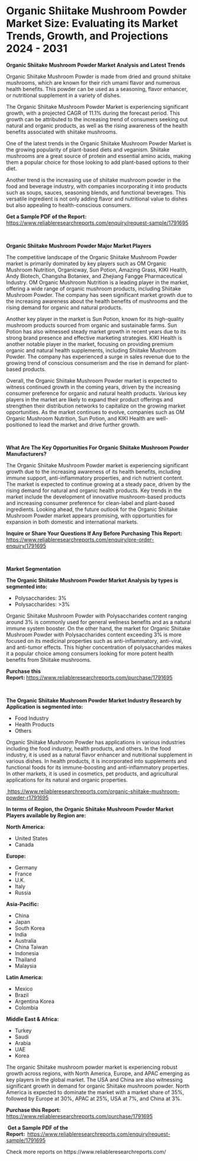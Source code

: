 <p><h1>Organic Shiitake Mushroom Powder Market Size: Evaluating its Market Trends, Growth, and Projections 2024 - 2031</h1></p><p><strong>Organic Shiitake Mushroom Powder Market Analysis and Latest Trends</strong></p>
<p><p>Organic Shiitake Mushroom Powder is made from dried and ground shiitake mushrooms, which are known for their rich umami flavor and numerous health benefits. This powder can be used as a seasoning, flavor enhancer, or nutritional supplement in a variety of dishes.</p><p>The Organic Shiitake Mushroom Powder Market is experiencing significant growth, with a projected CAGR of 11.1% during the forecast period. This growth can be attributed to the increasing trend of consumers seeking out natural and organic products, as well as the rising awareness of the health benefits associated with shiitake mushrooms.</p><p>One of the latest trends in the Organic Shiitake Mushroom Powder Market is the growing popularity of plant-based diets and veganism. Shiitake mushrooms are a great source of protein and essential amino acids, making them a popular choice for those looking to add plant-based options to their diet.</p><p>Another trend is the increasing use of shiitake mushroom powder in the food and beverage industry, with companies incorporating it into products such as soups, sauces, seasoning blends, and functional beverages. This versatile ingredient is not only adding flavor and nutritional value to dishes but also appealing to health-conscious consumers.</p></p>
<p><strong>Get a Sample PDF of the Report:&nbsp;</strong> <a href="https://www.reliableresearchreports.com/enquiry/request-sample/1791695">https://www.reliableresearchreports.com/enquiry/request-sample/1791695</a></p>
<p>&nbsp;</p>
<p><strong>Organic Shiitake Mushroom Powder Major Market Players</strong></p>
<p><p>The competitive landscape of the Organic Shiitake Mushroom Powder market is primarily dominated by key players such as OM Organic Mushroom Nutrition, Organicway, Sun Potion, Amazing Grass, KIKI Health, Andy Biotech, Changsha Botaniex, and Zhejiang Fangge Pharmaceutical Industry. OM Organic Mushroom Nutrition is a leading player in the market, offering a wide range of organic mushroom products, including Shiitake Mushroom Powder. The company has seen significant market growth due to the increasing awareness about the health benefits of mushrooms and the rising demand for organic and natural products. </p><p>Another key player in the market is Sun Potion, known for its high-quality mushroom products sourced from organic and sustainable farms. Sun Potion has also witnessed steady market growth in recent years due to its strong brand presence and effective marketing strategies. KIKI Health is another notable player in the market, focusing on providing premium organic and natural health supplements, including Shiitake Mushroom Powder. The company has experienced a surge in sales revenue due to the growing trend of conscious consumerism and the rise in demand for plant-based products.</p><p>Overall, the Organic Shiitake Mushroom Powder market is expected to witness continued growth in the coming years, driven by the increasing consumer preference for organic and natural health products. Various key players in the market are likely to expand their product offerings and strengthen their distribution networks to capitalize on the growing market opportunities. As the market continues to evolve, companies such as OM Organic Mushroom Nutrition, Sun Potion, and KIKI Health are well-positioned to lead the market and drive further growth.</p></p>
<p>&nbsp;</p>
<p><strong>What Are The Key Opportunities For Organic Shiitake Mushroom Powder Manufacturers?</strong></p>
<p><p>The Organic Shiitake Mushroom Powder market is experiencing significant growth due to the increasing awareness of its health benefits, including immune support, anti-inflammatory properties, and rich nutrient content. The market is expected to continue growing at a steady pace, driven by the rising demand for natural and organic health products. Key trends in the market include the development of innovative mushroom-based products and increasing consumer preference for clean-label and plant-based ingredients. Looking ahead, the future outlook for the Organic Shiitake Mushroom Powder market appears promising, with opportunities for expansion in both domestic and international markets.</p></p>
<p><strong>Inquire or Share Your Questions If Any Before Purchasing This Report:</strong> <a href="https://www.reliableresearchreports.com/enquiry/pre-order-enquiry/1791695">https://www.reliableresearchreports.com/enquiry/pre-order-enquiry/1791695</a></p>
<p>&nbsp;</p>
<p><strong>Market Segmentation</strong></p>
<p><strong>The Organic Shiitake Mushroom Powder Market Analysis by types is segmented into:</strong></p>
<p><ul><li>Polysaccharides: 3%</li><li>Polysaccharides: >3%</li></ul></p>
<p><p>Organic Shiitake Mushroom Powder with Polysaccharides content ranging around 3% is commonly used for general wellness benefits and as a natural immune system booster. On the other hand, the market for Organic Shiitake Mushroom Powder with Polysaccharides content exceeding 3% is more focused on its medicinal properties such as anti-inflammatory, anti-viral, and anti-tumor effects. This higher concentration of polysaccharides makes it a popular choice among consumers looking for more potent health benefits from Shiitake mushrooms.</p></p>
<p><strong>Purchase this Report:&nbsp;</strong><a href="https://www.reliableresearchreports.com/purchase/1791695">https://www.reliableresearchreports.com/purchase/1791695</a></p>
<p>&nbsp;</p>
<p><strong>The Organic Shiitake Mushroom Powder Market Industry Research by Application is segmented into:</strong></p>
<p><ul><li>Food Industry</li><li>Health Products</li><li>Others</li></ul></p>
<p><p>Organic Shiitake Mushroom Powder has applications in various industries including the food industry, health products, and others. In the food industry, it is used as a natural flavor enhancer and nutritional supplement in various dishes. In health products, it is incorporated into supplements and functional foods for its immune-boosting and anti-inflammatory properties. In other markets, it is used in cosmetics, pet products, and agricultural applications for its natural and organic properties.</p></p>
<p><a href="https://www.reliableresearchreports.com/organic-shiitake-mushroom-powder-r1791695">&nbsp;https://www.reliableresearchreports.com/organic-shiitake-mushroom-powder-r1791695</a></p>
<p><strong>In terms of Region, the Organic Shiitake Mushroom Powder Market Players available by Region are:</strong></p>
<p>
    <p> <strong> North America: </strong>
        <ul>
            <li>United States</li>
            <li>Canada</li>
        </ul>
        </p> 
    <p> <strong> Europe: </strong>
        <ul>
            <li>Germany</li>
            <li>France</li>
            <li>U.K.</li>
            <li>Italy</li>
            <li>Russia</li>
        </ul>
        </p> 
    <p> <strong> Asia-Pacific: </strong>
        <ul>
            <li>China</li>
            <li>Japan</li>
            <li>South Korea</li>
            <li>India</li>
            <li>Australia</li>
            <li>China Taiwan</li>
            <li>Indonesia</li>
            <li>Thailand</li>
            <li>Malaysia</li>
        </ul>
        </p> 
    <p> <strong> Latin America: </strong>
        <ul>
            <li>Mexico</li>
            <li>Brazil</li>
            <li>Argentina Korea</li>
            <li>Colombia</li>
        </ul>
        </p> 
    <p> <strong> Middle East & Africa: </strong>
        <ul>
            <li>Turkey</li>
            <li>Saudi</li>
            <li>Arabia</li>
            <li>UAE</li>
            <li>Korea</li>
        </ul>
    </p>
    </p>
<p><p>The organic Shiitake mushroom powder market is experiencing robust growth across regions, with North America, Europe, and APAC emerging as key players in the global market. The USA and China are also witnessing significant growth in demand for organic Shiitake mushroom powder. North America is expected to dominate the market with a market share of 35%, followed by Europe at 30%, APAC at 25%, USA at 7%, and China at 3%.</p></p>
<p><strong>Purchase this Report: </strong><a href="https://www.reliableresearchreports.com/purchase/1791695">https://www.reliableresearchreports.com/purchase/1791695</a></p>
<p>&nbsp;<strong>Get a Sample PDF of the Report:&nbsp;&nbsp;</strong><a href="https://www.reliableresearchreports.com/enquiry/request-sample/1791695">https://www.reliableresearchreports.com/enquiry/request-sample/1791695</a></p>
<p><strong></strong></p>
<p>Check more reports on https://www.reliableresearchreports.com/</p>